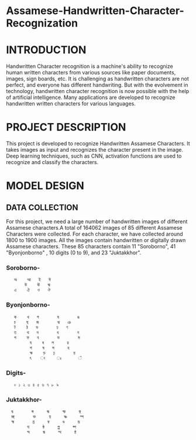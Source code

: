# Assamese-Handwritten-Character-Recognization

# INTRODUCTION
Handwritten Character recognition is a machine's ability to recognize human written
characters from various sources like paper documents, images, sign boards, etc. It is challenging as
handwritten characters are not perfect, and everyone has different handwriting. But with the
evolvement in technology, handwritten character recognition is now possible with the help of
artificial intelligence. Many applications are developed to recognize handwritten written characters
for various languages.


# PROJECT DESCRIPTION
This project is developed to recognize Handwritten Assamese Characters. It takes images as
input and recognizes the character present in the image. Deep learning techniques, such as CNN,
activation functions are used to recognize and classify the characters.

# MODEL DESIGN

## DATA COLLECTION

For this project, we need a large number of handwritten images of different Assamese characters.A total of 164062 images of 85 different Assamese Characters were collected. For each character, we have collected around 1800 to 1900 images. All the images contain handwritten or digitally drawn Assamese characters. These 85 characters contain 11 "Soroborno", 41  "Byonjonborno" , 10 digits (0 to 9), and 23 "Juktakkhor". 

### Soroborno-

       অ    আ   ই   ঈ
		   উ    ঊ   ঋ
       এ    ঐ   ও   ঔ

### Byonjonborno-
       ক    খ   গ		ঘ		ঙ
       চ    ছ   জ		ঝ   ঞ
       ট    ঠ   ড		ঢ   ণ
       ত    থ   দ		ধ		ন
       প    ফ   ব		ভ		ম
			 য    ৰ   ল		ৱ
		 	 শ    ষ   স		হ
			 ক্ষ    ড়   ঢ়		য়
			 ৎ    ং		ঃ		ঁ

### Digits-
       ০ ১ ২ ৩ ৪ ৫ ৬ ৭ ৮ ৯

### Juktakkhor-
      দ্ব		ঙ্গ		স্ক		স্ফ		স্থ
      চ্ছ		ক্ত		স্ন		ষ্ণ		ম্প
      হ্ম		প্ত		ম্ব		ণ্ড		দ্ভ
			ত্থ		ষ্ঠ		ল্প		ষ্প
			ন্দ		ন্ধ		ম্ম		ন্ঠ

